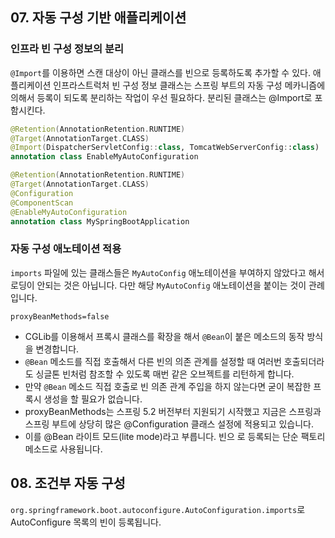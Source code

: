## 07. 자동 구성 기반 애플리케이션

### 인프라 빈 구성 정보의 분리

`@Import`를 이용하면 스캔 대상이 아닌 클래스를 빈으로 등록하도록 추가할 수 있다.
애플리케이션 인프라스트럭처 빈 구성 정보 클래스는 스프링 부트의 자동 구성 메카니즘에 의해서 등록이 되도록 분리하는 작업이 우선 필요하다.
분리된 클래스는 @Import로 포함시킨다.

```kotlin
@Retention(AnnotationRetention.RUNTIME)
@Target(AnnotationTarget.CLASS)
@Import(DispatcherServletConfig::class, TomcatWebServerConfig::class)
annotation class EnableMyAutoConfiguration
```

```kotlin
@Retention(AnnotationRetention.RUNTIME)
@Target(AnnotationTarget.CLASS)
@Configuration
@ComponentScan
@EnableMyAutoConfiguration
annotation class MySpringBootApplication
```

### 자동 구성 애노테이션 적용

`imports` 파일에 있는 클래스들은 `MyAutoConfig` 애노테이션을 부여하지 않았다고 해서 로딩이 안되는 것은 아닙니다.
다만 해당 `MyAutoConfig` 애노테이션을 붙이는 것이 관례입니다.


`proxyBeanMethods=false`

- CGLib를 이용해서 프록시 클래스를 확장을 해서 `@Bean`이 붙은 메소드의 동작 방식을 변경합니다.
- `@Bean` 메소드를 직접 호출해서 다른 빈의 의존 관계를 설정할 때 여러번 호출되더라도 싱글톤 빈처럼 참조할 수 있도록 매번 같은
  오브젝트를 리턴하게 합니다.
- 만약 `@Bean` 메소드 직접 호출로 빈 의존 관계 주입을 하지 않는다면 굳이 복잡한 프록시 생성을 할 필요가 없습니다.
- proxyBeanMethods는 스프링 5.2 버전부터 지원되기 시작했고 지금은 스프링과 스프링 부트에 상당히 많은 @Configuration 클래스 설정에 적용되고 있습니다.
- 이를 @Bean 라이트 모드(lite mode)라고 부릅니다. 빈으 로 등록되는 단순 팩토리 메소드로 사용됩니다.

## 08. 조건부 자동 구성

`org.springframework.boot.autoconfigure.AutoConfiguration.imports`로 AutoConfigure 목록의 빈이 등록됩니다.



